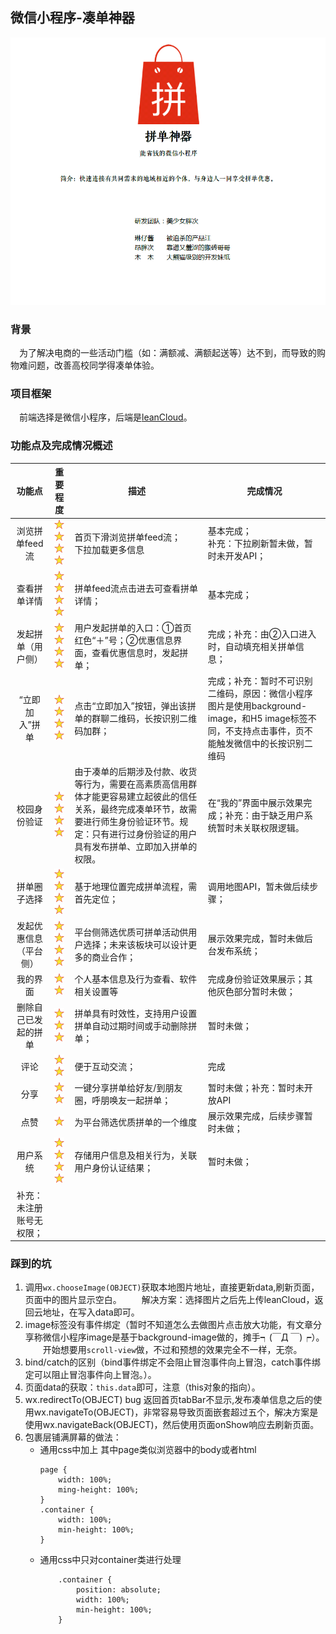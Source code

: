 ## 微信小程序-凑单神器
![inroduce](./pictures/introduce.png)
### 背景
&emsp;为了解决电商的一些活动门槛（如：满额减、满额起送等）达不到，而导致的购物难问题，改善高校同学得凑单体验。
### 项目框架
&emsp;前端选择是微信小程序，后端是[leanCloud](https://leancloud.cn/)。
### 功能点及完成情况概述
| 功能点 | 重要程度 | 描述 | 完成情况 |
| :-------------: |:-------------:| --- |---|
| 浏览拼单feed流 | ![star](./pictures/star.png) ![star](./pictures/star.png) ![star](./pictures/star.png) ![star](./pictures/star.png) | 首页下滑浏览拼单feed流；<br/>下拉加载更多信息 | 基本完成；<br/>补充：下拉刷新暂未做，暂时未开发API； |
| 查看拼单详情 | ![star](./pictures/star.png) ![star](./pictures/star.png) ![star](./pictures/star.png) ![star](./pictures/star.png) | 拼单feed流点击进去可查看拼单详情； | 基本完成； |
| 发起拼单（用户侧） | ![star](./pictures/star.png) ![star](./pictures/star.png) ![star](./pictures/star.png) ![star](./pictures/star.png) | 用户发起拼单的入口：①首页红色“＋”号；②优惠信息界面，查看优惠信息时，发起拼单； | 完成；补充：由②入口进入时，自动填充相关拼单信息； |
| “立即加入”拼单 | ![star](./pictures/star.png) ![star](./pictures/star.png) ![star](./pictures/star.png) ![star](./pictures/star.png) | 点击“立即加入”按钮，弹出该拼单的群聊二维码，长按识别二维码加群； | 完成；补充：暂时不可识别二维码，原因：微信小程序图片是使用background-image，和H5 image标签不同，不支持点击事件，页不能触发微信中的长按识别二维码 |
| 校园身份验证 | ![star](./pictures/star.png) ![star](./pictures/star.png) ![star](./pictures/star.png) ![star](./pictures/star.png) | 由于凑单的后期涉及付款、收货等行为，需要在高素质高信用群体才能更容易建立起彼此的信任关系，最终完成凑单环节，故需要进行师生身份验证环节。规定：只有进行过身份验证的用户具有发布拼单、立即加入拼单的权限。 | 在“我的”界面中展示效果完成；补充：由于缺乏用户系统暂时未关联权限逻辑。 |
| 拼单圈子选择 | ![star](./pictures/star.png) ![star](./pictures/star.png) ![star](./pictures/star.png) ![star](./pictures/star.png) | 基于地理位置完成拼单流程，需首先定位； | 调用地图API，暂未做后续步骤； |
| 发起优惠信息（平台侧） | ![star](./pictures/star.png) ![star](./pictures/star.png) ![star](./pictures/star.png) ![star](./pictures/star.png) | 平台侧筛选优质可拼单活动供用户选择；未来该板块可以设计更多的商业合作； | 展示效果完成，暂时未做后台发布系统； |
| 我的界面 | ![star](./pictures/star.png) ![star](./pictures/star.png) | 个人基本信息及行为查看、软件相关设置等 | 完成身份验证效果展示；其他灰色部分暂时未做； |
| 删除自己已发起的拼单 | ![star](./pictures/star.png) ![star](./pictures/star.png) ![star](./pictures/star.png) | 拼单具有时效性，支持用户设置拼单自动过期时间或手动删除拼单； | 暂时未做； |
| 评论 | ![star](./pictures/star.png) ![star](./pictures/star.png) | 便于互动交流； | 完成 |
| 分享 | ![star](./pictures/star.png) ![star](./pictures/star.png) | 一键分享拼单给好友/到朋友圈，呼朋唤友一起拼单； | 暂时未做；补充：暂时未开放API |
| 点赞 | ![star](./pictures/star.png) | 为平台筛选优质拼单的一个维度 | 展示效果完成，后续步骤暂时未做； |
| 用户系统 | ![star](./pictures/star.png) ![star](./pictures/star.png) ![star](./pictures/star.png) ![star](./pictures/star.png) | 存储用户信息及相关行为，关联用户身份认证结果； | 暂时未做；
补充：未注册账号无权限； |
### 踩到的坑
1. 调用`wx.chooseImage(OBJECT)`获取本地图片地址，直接更新data,刷新页面，页面中的图片显示空白。
&emsp;&emsp;解决方案：选择图片之后先上传leanCloud，返回云地址，在写入data即可。
2. image标签没有事件绑定（暂时不知道怎么去做图片点击放大功能，有文章分享称微信小程序image是基于background-image做的，摊手┑(￣Д ￣)┍）。
&emsp;&emsp;开始想要用`scroll-view`做，不过和预想的效果完全不一样，无奈。
3. bind/catch的区别（bind事件绑定不会阻止冒泡事件向上冒泡，catch事件绑定可以阻止冒泡事件向上冒泡。）。
4. 页面data的获取：`this.data`即可，注意（this对象的指向）。
5. wx.redirectTo(OBJECT) bug 返回首页tabBar不显示,发布凑单信息之后的使用wx.navigateTo(OBJECT)，非常容易导致页面嵌套超过五个，解决方案是使用wx.navigateBack(OBJECT)，然后使用页面onShow响应去刷新页面。
6. 包裹层铺满屏幕的做法：
    - 通用css中加上 其中page类似浏览器中的body或者html    
        ```
        page {
            width: 100%;
            ming-height: 100%;
        }
        .container {
            width: 100%;
            min-height: 100%;
        }
        ```
    - 通用css中只对container类进行处理    
        ```
            .container {
                position: absolute;
                width: 100%;
                min-height: 100%;
            }
        ```